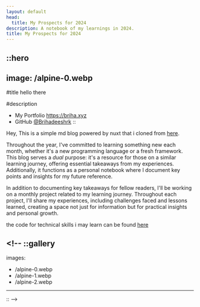 ```yaml
---
layout: default
head:
  title: My Prospects for 2024
description: A notebook of my learnings in 2024.
title: My Prospects for 2024
---
```


## ::hero

## image: /alpine-0.webp

#title
hello there

#description

<!-- - An [open source blog theme](https://github.com/nuxt-themes/alpine) powered by [Nuxt Content](https://content.nuxtjs.org), editable on [Nuxt Studio](https://nuxt.studio).
- Write pages in Markdown and Vue components with the [MDC syntax](https://content.nuxtjs.org/guide/writing/mdc).
- Use [**30+ built-in**](https://elements.nuxt.space) components in your Markdown pages. -->

- My Portfolio https://briha.xyz
- GitHub [@Brihadeeshrk](https://github.com/Brihadeeshrk)
  ::

Hey, This is a simple md blog powered by nuxt that i cloned from [here](https://github.com/nuxt-themes/alpine).

Throughout the year, I've committed to learning something new each month, whether it's a new programming language or a fresh framework.
This blog serves a _dual_ purpose: it's a resource for those on a similar learning journey, offering essential takeaways from my experiences.
Additionally, it functions as a personal notebook where I document key points and insights for my future reference.

In addition to documenting key takeaways for fellow readers, I'll be working on a monthly project related to my learning journey.
Throughout each project, I'll share my experiences, including challenges faced and lessons learned, creating a space not just for information but for practical insights and personal growth.

the code for technical skills i may learn can be found [here](https://github.com/Brihadeeshrk/the-notebook)

## <!-- ::gallery

images:

- /alpine-0.webp
- /alpine-1.webp
- /alpine-2.webp

---

:: -->
